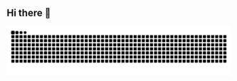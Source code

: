 ## Hi there 👋

<!--
**Luanplays11/Luanplays11** is a ✨ _special_ ✨ repository because its `README.md` (this file) appears on your GitHub profile.

Here are some ideas to get you started:

- 🔭 I’m currently working on ...
- 🌱 I’m currently learning ...
- 👯 I’m looking to collaborate on ...
- 🤔 I’m looking for help with ...
- 💬 Ask me about ...
- 📫 How to reach me: ...
- 😄 Pronouns: ...
- ⚡ Fun fact: ...
-->

<picture align="center">
  <source media="(prefers-color-scheme: dark)" srcset="https://raw.githubusercontent.com/Luanplays11/Luanplays11/output/github-contribution-grid-snake-dark.svg">
  <source media="(prefers-color-scheme: light)" srcset="https://raw.githubusercontent.com/Luanplays11/Luanplays11/output/github-contribution-grid-snake-dark.svg">
  <img align="center" alt="github contribution grid snake animation" src="https://raw.githubusercontent.com/Luanplays11/Luanplays11/output/github-contribution-grid-snake.svg">
</picture>

